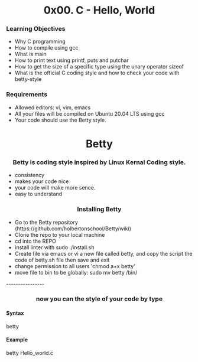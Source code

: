 
<h1 align="center">0x00. C - Hello, World</h1>
<h3>Learning Objectives</h3>
<ul>
<li>Why C programming</li>
<li>How to compile using gcc</li>
<li>What is main</li>
<li>How to print text using printf, puts and putchar</li>
<li>How to get the size of a specific type using the unary operator sizeof</li>
<li>What is the official C coding style and how to check your code with betty-style</li>
</ul>




<h3>Requirements</h3>
<ul>
  <li>Allowed editors: vi, vim, emacs</li>
  <li>All your files will be compiled on Ubuntu 20.04 LTS using gcc</li>
  <li>Your code should use the Betty style. </li>

</ul>




<h1 align="center" >Betty</h1>

<h3 align="center">Betty is coding style inspired by Linux Kernal Coding style.</h3>
<ul>
  <li>consistency</li>
  <li>makes your code nice</li>
  <li>your code will make more sence.</li>
  <li>easy to understand</li>
</ul>

<h3 align="center">Installing Betty</h3>

<ul>
  <li>Go to the Betty repository (https://github.com/holbertonschool/Betty/wiki)</li>
  <li>Clone the repo to your local machine</li>
  <li>cd into the REPO</li>
  <li>install linter with sudo ./install.sh</li>
  <li>Create file via emacs or vi a new file called betty, and copy the script the code of betty.sh file then save and     exit</li>
  <li>change permission to all users 'chmod a+x betty'</li>
  <li>move file to bin to be globally: sudo mv betty /bin/</li>
  </ul>
----------------

<h3 align="center">now you can the style of your code by type</h3>
<h4>Syntax</h4>
betty <file_name.c>
<h4>Example</h4>
betty Hello_world.c
  </body>
  </html>
